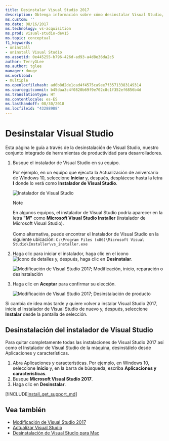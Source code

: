 ```yaml
---
title: Desinstalar Visual Studio 2017
description: Obtenga información sobre cómo desinstalar Visual Studio, paso a paso.
ms.custom: ''
ms.date: 08/16/2017
ms.technology: vs-acquisition
ms.prod: visual-studio-dev15
ms.topic: conceptual
f1_keywords:
- uninstall
- uninstall Visual Studio
ms.assetid: 0e445255-b796-426d-ad93-a4d8e36da2c5
author: TerryGLee
ms.author: tglee
manager: douge
ms.workload:
- multiple
ms.openlocfilehash: ad0b8d2de1cad4f4575ca9ee7f35713383149314
ms.sourcegitcommit: b45daa3c4f0820b69f9e702c8c1f352ef6856b4d
ms.translationtype: HT
ms.contentlocale: es-ES
ms.lasthandoff: 08/30/2018
ms.locfileid: "43288988"
---
```

# <a name="uninstall-visual-studio"></a>Desinstalar Visual Studio

Esta página le guía a través de la desinstalación de Visual Studio, nuestro conjunto integrado de herramientas de productividad para desarrolladores.

1. Busque el instalador de Visual Studio en su equipo.

     Por ejemplo, en un equipo que ejecuta la Actualización de aniversario de Windows 10, seleccione **Iniciar** y, después, desplácese hasta la letra **I** donde lo verá como **Instalador de Visual Studio**.

     ![Instalador de Visual Studio](media/vs2017-locate-the-visual-studio-installer.PNG "Encontrar el instalador de Microsoft Visual Studio")

     >[!NOTE]
     En algunos equipos, el instalador de Visual Studio podría aparecer en la letra **"M"** como **Microsoft Visual Studio Installer** (instalador de Microsoft Visual Studio).<br/><br/> Como alternativa, puede encontrar el Instalador de Visual Studio en la siguiente ubicación: `C:\Program Files (x86)\Microsoft Visual Studio\Installer\vs_installer.exe`

2. Haga clic para iniciar el instalador, haga clic en el icono ![Icono de detalles](media/vs2017uninstall-UninstallIcon.png "Icono de seleccionar las opciones") y, después, haga clic en **Desinstalar**.

     ![Modificación de Visual Studio 2017; Modificación, inicio, reparación o desinstalación](media/vs2017-uninstall.PNG "Reparación o desinstalación de Visual Studio 2017")

3. Haga clic en **Aceptar** para confirmar su elección.

     ![Modificación de Visual Studio 2017; Desinstalación de producto](media/vs2017-uninstall-confirm.PNG "Confirmación de la desinstalación de Visual Studio 2017")

Si cambia de idea más tarde y quiere volver a instalar Visual Studio 2017, inicie el Instalador de Visual Studio de nuevo y, después, seleccione **Instalar** desde la pantalla de selección.

## <a name="uninstall-visual-studio-installer"></a>Desinstalación del instalador de Visual Studio

Para quitar completamente todas las instalaciones de Visual Studio 2017 así como el Instalador de Visual Studio de la máquina, desinstálelo desde Aplicaciones y características.

1. Abra Aplicaciones y características. Por ejemplo, en Windows 10, seleccione **Inicio** y, en la barra de búsqueda, escriba **Aplicaciones y características**.
2. Busque **Microsoft Visual Studio 2017**.
3. Haga clic en **Desinstalar**.

[!INCLUDE[install_get_support_md](includes/install_get_support_md.md)]

## <a name="see-also"></a>Vea también

* [Modificación de Visual Studio 2017](modify-visual-studio.md)
* [Actualizar Visual Studio](update-visual-studio.md)
* [Desinstalación de Visual Studio para Mac](/visualstudio/mac/uninstall)

